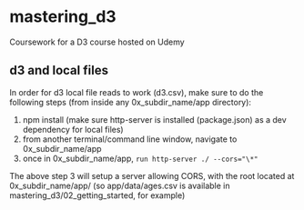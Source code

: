 # mastering_d3
Coursework for a D3 course hosted on Udemy

## d3 and local files
In order for d3 local file reads to work (d3.csv), make sure to do the following steps (from inside any 0x_subdir_name/app directory):
  1. npm install (make sure http-server is installed (package.json) as a dev dependency for local files)
  2. from another terminal/command line window, navigate to 0x_subdir_name/app
  3. once in 0x_subdir_name/app, `run http-server ./ --cors="\*"`

The above step 3 will setup a server allowing CORS, with the root located at 0x_subdir_name/app/ (so app/data/ages.csv is available in mastering_d3/02_getting_started, for example)
